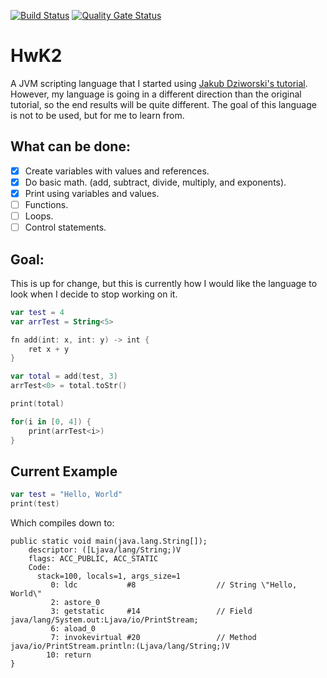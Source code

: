 [![Build Status](https://api.travis-ci.org/JackGoldsworth/HwK2.svg?branch=master)](https://travis-ci.org/JackGoldsworth/HwK2)
[![Quality Gate Status](https://sonarcloud.io/api/project_badges/measure?project=JackGoldsworth_HwK2&metric=alert_status)](https://sonarcloud.io/dashboard?id=JackGoldsworth_HwK2)

# HwK2
A JVM scripting language that I started using [Jakub Dziworski's tutorial](http://jakubdziworski.github.io/enkel/2016/03/10/enkel_first.html). However, my language is going in a different direction than the original tutorial, so the end results will be quite different. The goal of this language is not to be used, but for me to learn from.

## What can be done:
- [x] Create variables with values and references.
- [x] Do basic math. (add, subtract, divide, multiply, and exponents).
- [x] Print using variables and values.
- [ ] Functions.
- [ ] Loops.
- [ ] Control statements.

## Goal:
This is up for change, but this is currently how I would like the language to look when I decide to stop working on it.
```kotlin
var test = 4
var arrTest = String<5>

fn add(int: x, int: y) -> int {
    ret x + y
}

var total = add(test, 3)
arrTest<0> = total.toStr()

print(total)

for(i in [0, 4]) {
    print(arrTest<i>)
}
```

## Current Example
```kotlin
var test = "Hello, World"
print(test)
```
Which compiles down to:
```
public static void main(java.lang.String[]);
    descriptor: ([Ljava/lang/String;)V
    flags: ACC_PUBLIC, ACC_STATIC
    Code:
      stack=100, locals=1, args_size=1
         0: ldc           #8                  // String \"Hello, World\"
         2: astore_0
         3: getstatic     #14                 // Field java/lang/System.out:Ljava/io/PrintStream;
         6: aload_0
         7: invokevirtual #20                 // Method java/io/PrintStream.println:(Ljava/lang/String;)V
        10: return
}
```
